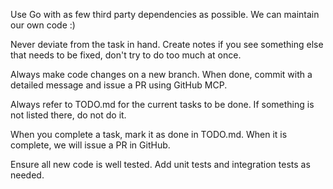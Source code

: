 Use Go with as few third party dependencies as possible. We can maintain our own code :)

Never deviate from the task in hand. Create notes if you see something else that needs to be fixed, don't try to do too much at once.

Always make code changes on a new branch. When done, commit with a detailed message and issue a PR using GitHub MCP.

Always refer to TODO.md for the current tasks to be done. If something is not listed there, do not do it.

When you complete a task, mark it as done in TODO.md. When it is complete, we will issue a PR in GitHub.

Ensure all new code is well tested. Add unit tests and integration tests as needed.